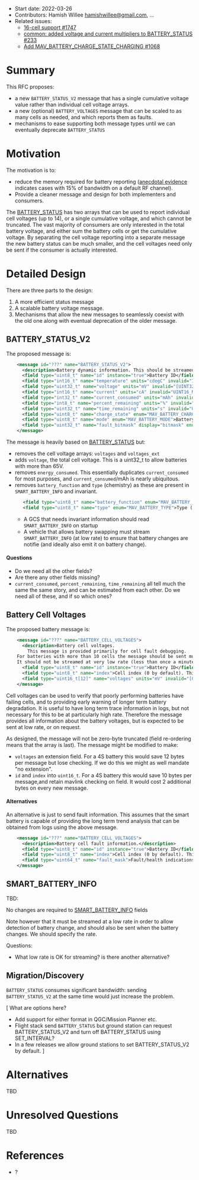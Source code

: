   * Start date: 2022-03-26
  * Contributors: Hamish Willee <hamishwillee@gmail.com>, ...
  * Related issues: 
    - [16-cell support #1747](https://github.com/mavlink/mavlink/pull/1747)
	- [common: added voltage and current multipliers to BATTERY_STATUS #233](https://github.com/ArduPilot/mavlink/pull/233)
    - [Add MAV_BATTERY_CHARGE_STATE_CHARGING #1068](https://github.com/mavlink/mavlink/pull/1068)

  
# Summary

This RFC proposes:
- a new `BATTERY_STATUS_V2` message that has a single cumulative voltage value rather than individual cell voltage arrays.
- a new (optional) `BATTERY_VOLTAGES` message that can be scaled to as many cells as needed, and which reports them as faults.
- mechanisms to ease supporting both message types until we can eventually deprecate `BATTERY_STATUS`

  
# Motivation

The motivation is to:
- reduce the memory required for battery reporting ([anecdotal evidence](https://github.com/ArduPilot/mavlink/pull/233#issuecomment-976197179) indicates cases with 15% of bandwidth on a default RF channel).
- Provide a cleaner message and design for both implementers and consumers.

The [BATTERY_STATUS](https://mavlink.io/en/messages/common.html#BATTERY_STATUS) has two arrays that can be used to report individual cell voltages (up to 14), or a single cumulative voltage, and which cannot be truncated.
The vast majority of consumers are only interested in the total battery voltage, and either sum the battery cells or get the cumulative voltage.
By separating the cell voltage reporting into a separate message the new battery status can be much smaller, and the cell voltages need only be sent if the consumer is actually interested.

# Detailed Design

There are three parts to the design:
1. A more efficient status message
2. A scalable battery voltage message.
3. Mechanisms that allow the new messages to seamlessly coexist with the old one along with eventual deprecation of the older message.

## BATTERY_STATUS_V2

The proposed message is:

```xml
    <message id="???" name="BATTERY_STATUS_V2">
      <description>Battery dynamic information. This should be streamed (nominally at 1Hz). Static battery information is sent in SMART_BATTERY_INFO.</description>
      <field type="uint8_t" name="id" instance="true">Battery ID</field>
      <field type="int16_t" name="temperature" units="cdegC" invalid="INT16_MAX">Temperature of the battery. INT16_MAX for unknown temperature.</field>
      <field type="uint32_t" name="voltage" units="mV" invalid="[UINT32_MAX]">Battery voltage (total).</field>
      <field type="int16_t" name="current" units="cA" invalid="UINT16_MAX">Battery current (through all cells/loads). Positive if discharging, negative if charging. UINT16_MAX: field not provided.</field>
      <field type="int32_t" name="current_consumed" units="mAh" invalid="-1">Consumed charge, -1: Current consumption estimate not provided.</field>
      <field type="int8_t" name="percent_remaining" units="%" invalid="-1">Remaining battery energy. Values: [0-100], -1: Remaining battery energy is not provided.</field>
      <field type="uint32_t" name="time_remaining" units="s" invalid="UINT32_MAX">Remaining battery time (estimated), UINT32_MAX: Remaining battery time estimate not provided.</field>
      <field type="uint8_t" name="charge_state" enum="MAV_BATTERY_CHARGE_STATE">State for extent of discharge, provided by autopilot for warning or external reactions</field>
      <field type="uint8_t" name="mode" enum="MAV_BATTERY_MODE">Battery mode. Default (0) is that battery mode reporting is not supported or battery is in normal-use mode.</field>
      <field type="uint32_t" name="fault_bitmask" display="bitmask" enum="MAV_BATTERY_FAULT">Fault/health indications. These should be set when charge_state is MAV_BATTERY_CHARGE_STATE_FAILED or MAV_BATTERY_CHARGE_STATE_UNHEALTHY (if not, fault reporting is not supported).</field>
    </message>
```

The message is heavily based on [BATTERY_STATUS](https://mavlink.io/en/messages/common.html#BATTERY_STATUS) but:
- removes the cell voltage arrays: `voltages` and `voltages_ext`
- adds `voltage`, the total cell voltage. This is a uint32_t to allow batteries with more than 65V.
- removes `energy_consumed`. This essentially duplicates `current_consumed` for most purposes, and `current_consumed`/mAh is nearly ubiquitous.
- removes `battery_function` and `type` (chemistry) as these are present in `SMART_BATTERY_INFO` and invariant.
  ```xml
     <field type="uint8_t" name="battery_function" enum="MAV_BATTERY_FUNCTION">Function of the battery</field>
     <field type="uint8_t" name="type" enum="MAV_BATTERY_TYPE">Type (chemistry) of the battery</field>
  ```
  - A GCS that needs invariant information should read `SMART_BATTERY_INFO` on startup
  - A vehicle that allows battery swapping must stream `SMART_BATTERY_INFO` (at low rate) to ensure that battery changes are notifie (and ideally also emit it on battery change).

#### Questions

- Do we need all the other fields?
- Are there any other fields missing?
- `current_consumed`, `percent_remaining`, `time_remaining` all tell much the same the same story, and can be estimated from each other. Do we need all of these, and if so which ones?


## Battery Cell Voltages

The proposed battery message is:

```xml
    <message id="???" name="BATTERY_CELL_VOLTAGES">
      <description>Battery cell voltages.
        This message is provided primarily for cell fault debugging.
	For batteries with more than 10 cells the message should be sent multiple times, iterating the index value.
	It should not be streamed at very low rate (less than once a minute) or streamed only on request.</description>
      <field type="uint8_t" name="id" instance="true">Battery ID</field>
      <field type="uint8_t" name="index">Cell index (0 by default). This can be iterated for batteries with more than 12 cells.</field>
      <field type="uint16_t[12]" name="voltages" units="mV" invalid="[0]">Battery voltage of 12 cells at current index. Cells above the valid cell count for this battery should be set to 0.</field>
    </message>
```

Cell voltages can be used to verify that poorly performing batteries have failing cells, and to providing early warning of longer term battery degradation.
It is useful to have long term trace information in logs, but not necessary for this to be at particularly high rate.
Therefore the message provides all information about the battery voltages, but is expected to be sent at low rate, or on request.

As designed, the message will not be zero-byte truncated (field re-ordering means that the array is last).
The message might be modified to make:
- `voltages` an extension field. For a 4S battery this would save 12 bytes per message but lose checking. If we do this we might as well mandate "no extension".
- `id` and `index` into `uint16_t`. For a 4S battery this would save 10 bytes per message,and retain mavlink checking on field. It would cost 2 additional bytes on every new message.


#### Alternatives

An alternative is just to send fault information.
This assumes that the smart battery is capable of providing the long term trend analysis that can be obtained from logs using the above message.

```xml
    <message id="???" name="BATTERY_CELL_VOLTAGES">
      <description>Battery cell fault information.</description>
      <field type="uint8_t" name="id" instance="true">Battery ID</field>
      <field type="uint8_t" name="index">Cell index (0 by default). This is iterated for every 64 cells, allowing very large cell fault information. </field>
      <field type="uint64_t" name="fault_mask">Fault/health indications.</field>
    </message>
```

## SMART_BATTERY_INFO

TBD:


No changes are required to [SMART_BATTERY_INFO](https://mavlink.io/en/messages/common.html#SMART_BATTERY_INFO) fields

Note however that it must be streamed at a low rate in order to allow detection of battery change, and should also be sent when the battery changes. 
We should specify the rate.

Questions:
- What low rate is OK for streaming? is there another alternative?


## Migration/Discovery

`BATTERY_STATUS` consumes significant bandwidth: sending `BATTERY_STATUS_V2` at the same time would just increase the problem.

[
What are options here?
- Add support for either format in QGC/Mission Planner etc.
- Flight stack send `BATTERY_STATUS` but ground station can request BATTERY_STATUS_V2 and turn off BATTERY_STATUS using SET_INTERVAL?
- In a few releases we allow ground stations to set BATTERY_STATUS_V2 by default. 
]


# Alternatives

TBD

# Unresolved Questions

TBD

# References

* ?

